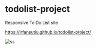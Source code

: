 # todolist-project

Responsive To Do List site

https://irfansutlu.github.io/todolist-project/

![ss](https://user-images.githubusercontent.com/102031418/189958840-eb62473b-297e-4b4c-a8b2-c90ff4f16218.png)
